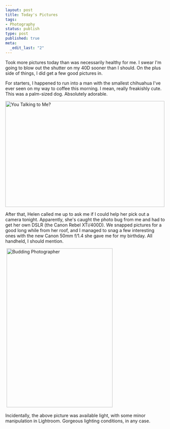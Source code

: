 ```yaml
--- 
layout: post
title: Today's Pictures
tags: 
- Photography
status: publish
type: post
published: true
meta: 
  _edit_last: "2"
---
```

Took more pictures today than was necessarily healthy for me. I swear I'm going to blow out the shutter on my 40D sooner than I should. On the plus side of things, I did get a few good pictures in. 

For starters, I happened to run into a man with the smallest chihuahua I've ever seen on my way to coffee this morning. I mean, really freakishly cute. This was a palm-sized dog. Absolutely adorable.

<a title="You Talking to Me? by aaronbrethorst, on Flickr" href="http://www.flickr.com/photos/aaronbrethorst/2647433700/"><img src="http://farm4.static.flickr.com/3261/2647433700_63e3fba36e.jpg" alt="You Talking to Me?" width="500" height="333" /></a>

After that, Helen called me up to ask me if I could help her pick out a camera tonight. Apparently, she's caught the photo bug from me and had to get her own DSLR (the Canon Rebel XTi/400D). We snapped pictures for a good long while from her roof, and I managed to snag a few interesting ones with the new Canon 50mm f/1.4 she gave me for my birthday. All handheld, I should mention.

 <a href="http://www.flickr.com/photos/aaronbrethorst/2648449467/" title="Budding Photographer by aaronbrethorst, on Flickr"><img src="http://farm4.static.flickr.com/3216/2648449467_3d98d9e249.jpg" width="333" height="500" alt="Budding Photographer" /></a>

Incidentally, the above picture was available light, with some minor manipulation in Lightroom. Gorgeous lighting conditions, in any case.
